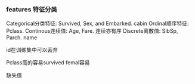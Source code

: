 

### features 特征分类

Categorical分类特征: Survived, Sex, and Embarked. cabin
Ordinal顺序特征: Pclass.
Continous连续值: Age, Fare.  连续亦有序
Discrete离散值: SibSp, Parch. name

id在训练集中可以丢弃

Pclass高的容易survived
femal容易

缺失值
